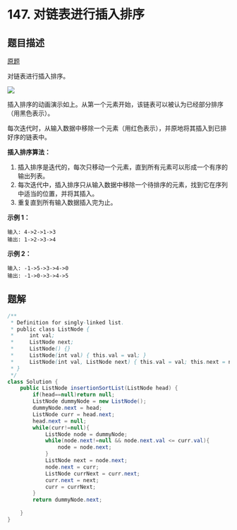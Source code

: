 # 147. 对链表进行插入排序

## 题目描述

[原题](https://leetcode-cn.com/problems/insertion-sort-list/)

对链表进行插入排序。

![](https://upload.wikimedia.org/wikipedia/commons/0/0f/Insertion-sort-example-300px.gif)

插入排序的动画演示如上。从第一个元素开始，该链表可以被认为已经部分排序（用黑色表示）。

每次迭代时，从输入数据中移除一个元素（用红色表示），并原地将其插入到已排好序的链表中。

**插入排序算法：**

1. 插入排序是迭代的，每次只移动一个元素，直到所有元素可以形成一个有序的输出列表。
2. 每次迭代中，插入排序只从输入数据中移除一个待排序的元素，找到它在序列中适当的位置，并将其插入。
3. 重复直到所有输入数据插入完为止。

**示例 1：**

```
输入: 4->2->1->3
输出: 1->2->3->4
```

**示例 2：**

```
输入: -1->5->3->4->0
输出: -1->0->3->4->5
```

## 题解

```java
/**
 * Definition for singly-linked list.
 * public class ListNode {
 *     int val;
 *     ListNode next;
 *     ListNode() {}
 *     ListNode(int val) { this.val = val; }
 *     ListNode(int val, ListNode next) { this.val = val; this.next = next; }
 * }
 */
class Solution {
    public ListNode insertionSortList(ListNode head) {
        if(head==null)return null;
        ListNode dummyNode = new ListNode();
        dummyNode.next = head;
        ListNode curr = head.next;
        head.next = null;
        while(curr!=null){
            ListNode node = dummyNode;
            while(node.next!=null && node.next.val <= curr.val){
                node = node.next;
            }
            ListNode next = node.next;
            node.next = curr;
            ListNode currNext = curr.next;
            curr.next = next;
            curr = currNext;
        }
        return dummyNode.next;
    
    }
}
```

